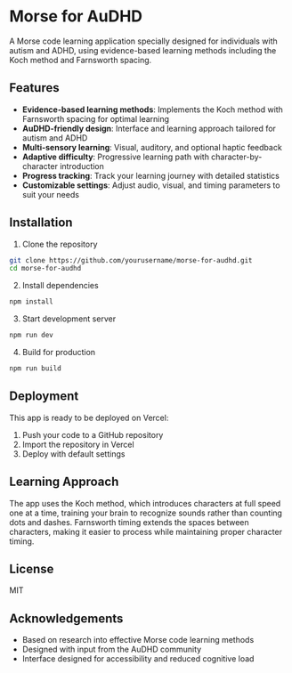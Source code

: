 # Morse for AuDHD

A Morse code learning application specially designed for individuals with autism and ADHD, using evidence-based learning methods including the Koch method and Farnsworth spacing.

## Features

- **Evidence-based learning methods**: Implements the Koch method with Farnsworth spacing for optimal learning
- **AuDHD-friendly design**: Interface and learning approach tailored for autism and ADHD
- **Multi-sensory learning**: Visual, auditory, and optional haptic feedback
- **Adaptive difficulty**: Progressive learning path with character-by-character introduction
- **Progress tracking**: Track your learning journey with detailed statistics
- **Customizable settings**: Adjust audio, visual, and timing parameters to suit your needs

## Installation

1. Clone the repository
```bash
git clone https://github.com/yourusername/morse-for-audhd.git
cd morse-for-audhd
```

2. Install dependencies
```bash
npm install
```

3. Start development server
```bash
npm run dev
```

4. Build for production
```bash
npm run build
```

## Deployment

This app is ready to be deployed on Vercel:

1. Push your code to a GitHub repository
2. Import the repository in Vercel
3. Deploy with default settings

## Learning Approach

The app uses the Koch method, which introduces characters at full speed one at a time, training your brain to recognize sounds rather than counting dots and dashes. Farnsworth timing extends the spaces between characters, making it easier to process while maintaining proper character timing.

## License

MIT

## Acknowledgements

- Based on research into effective Morse code learning methods
- Designed with input from the AuDHD community
- Interface designed for accessibility and reduced cognitive load